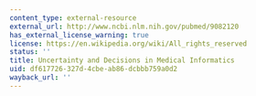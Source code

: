 ```yaml
---
content_type: external-resource
external_url: http://www.ncbi.nlm.nih.gov/pubmed/9082120
has_external_license_warning: true
license: https://en.wikipedia.org/wiki/All_rights_reserved
status: ''
title: Uncertainty and Decisions in Medical Informatics
uid: df617726-327d-4cbe-ab86-dcbbb759a0d2
wayback_url: ''
---
```

